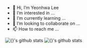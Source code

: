 - 👋 Hi, I’m Yeonhwa Lee
- 👀 I’m interested in ...
- 🌱 I’m currently learning ...
- 💞️ I’m looking to collaborate on ...
- 📫 How to reach me ...

<!---
yhlee0/yhlee0 is a ✨ special ✨ repository because its `README.md` (this file) appears on your GitHub profile.
You can click the Preview link to take a look at your changes.
--->
![{}'s github stats](https://github-readme-stats.vercel.app/api?username=yhlee0&show_icons=true&title_color=f7f307&icon_color=02b062&text_color=ffffff&bg_color=180175)
![{}'s github stats](https://github-readme-stats.vercel.app/api?username=yhlee0&show_icons=true&&theme=dracula)
